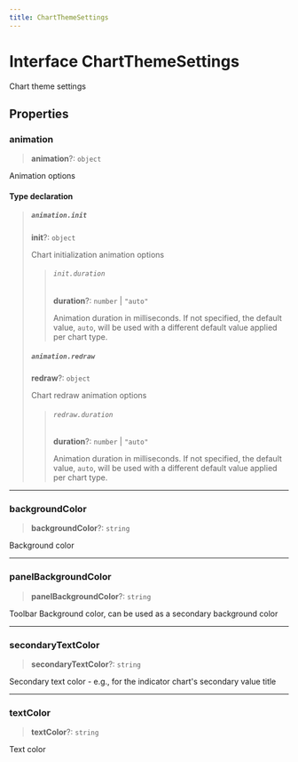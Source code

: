 ```yaml
---
title: ChartThemeSettings
---
```


# Interface ChartThemeSettings

Chart theme settings

## Properties

### animation

> **animation**?: `object`

Animation options

#### Type declaration

> ##### `animation.init`
>
> **init**?: `object`
>
> Chart initialization animation options
>
> > ###### `init.duration`
> >
> > **duration**?: `number` \| `"auto"`
> >
> > Animation duration in milliseconds.
> > If not specified, the default value, `auto`, will be used with a different default value applied per chart type.
> >
> >
>
> ##### `animation.redraw`
>
> **redraw**?: `object`
>
> Chart redraw animation options
>
> > ###### `redraw.duration`
> >
> > **duration**?: `number` \| `"auto"`
> >
> > Animation duration in milliseconds.
> > If not specified, the default value, `auto`, will be used with a different default value applied per chart type.
> >
> >
>
>

***

### backgroundColor

> **backgroundColor**?: `string`

Background color

***

### panelBackgroundColor

> **panelBackgroundColor**?: `string`

Toolbar Background color, can be used as a secondary background color

***

### secondaryTextColor

> **secondaryTextColor**?: `string`

Secondary text color - e.g., for the indicator chart's secondary value title

***

### textColor

> **textColor**?: `string`

Text color
